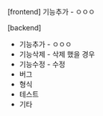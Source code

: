 [frontend] 기능추가 - ㅇㅇㅇ

[backend]  

- 기능추가 - ㅇㅇㅇ
- 기능삭제 -  삭제 했을 경우
- 기능수정 -  수정
- 버그
- 형식
- 테스트
- 기타